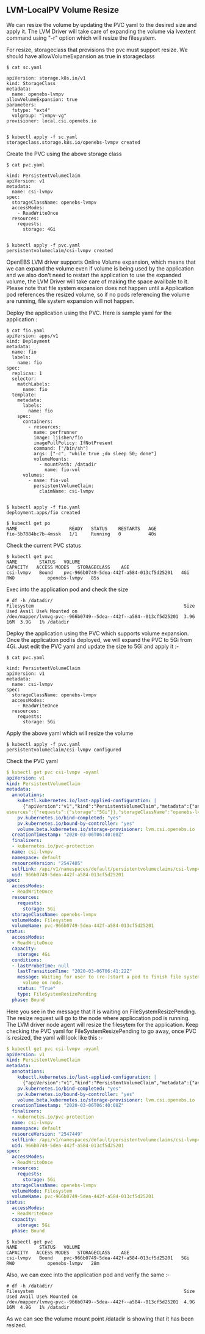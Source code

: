 ## LVM-LocalPV Volume Resize

We can resize the volume by updating the PVC yaml to the desired size and apply it. The LVM Driver will take care of expanding the volume via lvextent command using "-r" option which will resize the filesystem.

For resize, storageclass that provisions the pvc must support resize. We should have allowVolumeExpansion as true in storageclass

```
$ cat sc.yaml

apiVersion: storage.k8s.io/v1
kind: StorageClass
metadata:
  name: openebs-lvmpv
allowVolumeExpansion: true
parameters:
  fstype: "ext4"
  volgroup: "lvmpv-vg"
provisioner: local.csi.openebs.io


$ kubectl apply -f sc.yaml
storageclass.storage.k8s.io/openebs-lvmpv created
```

Create the PVC using the above storage class

```
$ cat pvc.yaml

kind: PersistentVolumeClaim
apiVersion: v1
metadata:
  name: csi-lvmpv
spec:
  storageClassName: openebs-lvmpv
  accessModes:
    - ReadWriteOnce
  resources:
    requests:
      storage: 4Gi


$ kubectl apply -f pvc.yaml
persistentvolumeclaim/csi-lvmpv created
```

OpenEBS LVM driver supports Online Volume expansion, which means that we can expand the volume even if volume is being used by the application and we also don't need to restart the application to use the expanded volume, the LVM Driver will take care of making the space availbale to it. Please note that file system expansion does not happen until a Application pod references the resized volume, so if no pods referencing the volume are running, file system expansion will not happen.

Deploy the application using the PVC. Here is sample yaml for the application :

```
$ cat fio.yaml
apiVersion: apps/v1
kind: Deployment
metadata:
  name: fio
  labels:
    name: fio
spec:
  replicas: 1
  selector:
    matchLabels:
      name: fio
  template:
    metadata:
      labels:
        name: fio
    spec:
      containers:
        - resources:
          name: perfrunner
          image: ljishen/fio
          imagePullPolicy: IfNotPresent
          command: ["/bin/sh"]
          args: ["-c", "while true ;do sleep 50; done"]
          volumeMounts:
            - mountPath: /datadir
              name: fio-vol
      volumes:
        - name: fio-vol
          persistentVolumeClaim:
            claimName: csi-lvmpv


$ kubectl apply -f fio.yaml
deployment.apps/fio created

$ kubectl get po
NAME                   READY   STATUS    RESTARTS   AGE
fio-5b7884bc7b-4mssk   1/1     Running   0          40s

```

Check the current PVC status

```
$ kubectl get pvc
NAME        STATUS   VOLUME                                     CAPACITY   ACCESS MODES   STORAGECLASS    AGE
csi-lvmpv   Bound    pvc-966b0749-5dea-442f-a584-013cf5d25201   4Gi        RWO            openebs-lvmpv   85s

```
Exec into the application pod and check the size

```
# df -h /datadir/
Filesystem                                                       Size  Used Avail Use% Mounted on
/dev/mapper/lvmvg-pvc--966b0749--5dea--442f--a584--013cf5d25201  3.9G   16M  3.9G   1% /datadir
```

Deploy the application using the PVC which supports volume expansion. Once the application pod is deployed, we will expand the PVC to 5Gi from 4Gi. Just edit the PVC yaml and update the size to 5Gi and apply it :-

```
$ cat pvc.yaml

kind: PersistentVolumeClaim
apiVersion: v1
metadata:
  name: csi-lvmpv
spec:
  storageClassName: openebs-lvmpv
  accessModes:
    - ReadWriteOnce
  resources:
    requests:
      storage: 5Gi
```

Apply the above yaml which will resize the volume

```
$ kubectl apply -f pvc.yaml
persistentvolumeclaim/csi-lvmpv configured

```

Check the PVC yaml

```yaml
$ kubectl get pvc csi-lvmpv -oyaml
apiVersion: v1
kind: PersistentVolumeClaim
metadata:
  annotations:
    kubectl.kubernetes.io/last-applied-configuration: |
      {"apiVersion":"v1","kind":"PersistentVolumeClaim","metadata":{"annotations":{},"name":"csi-lvmpv","namespace":"default"},"spec":{"accessModes":["ReadWriteOnce"],"r
esources":{"requests":{"storage":"5Gi"}},"storageClassName":"openebs-lvmpv"}}
    pv.kubernetes.io/bind-completed: "yes"
    pv.kubernetes.io/bound-by-controller: "yes"
    volume.beta.kubernetes.io/storage-provisioner: lvm.csi.openebs.io
  creationTimestamp: "2020-03-06T06:40:08Z"
  finalizers:
  - kubernetes.io/pvc-protection
  name: csi-lvmpv
  namespace: default
  resourceVersion: "2547405"
  selfLink: /api/v1/namespaces/default/persistentvolumeclaims/csi-lvmpv
  uid: 966b0749-5dea-442f-a584-013cf5d25201
spec:
  accessModes:
  - ReadWriteOnce
  resources:
    requests:
      storage: 5Gi
  storageClassName: openebs-lvmpv
  volumeMode: Filesystem
  volumeName: pvc-966b0749-5dea-442f-a584-013cf5d25201
status:
  accessModes:
  - ReadWriteOnce
  capacity:
    storage: 4Gi
  conditions:
  - lastProbeTime: null
    lastTransitionTime: "2020-03-06T06:41:22Z"
    message: Waiting for user to (re-)start a pod to finish file system resize of
      volume on node.
    status: "True"
    type: FileSystemResizePending
  phase: Bound

```

Here you see in the message that it is waiting on FileSystemResizePending. The resize request will go to the node where appliccation pod is running. The LVM driver node agent will resize the filesytem for the application. Keep checking the PVC yaml for FileSystemResizePending to go away, once PVC is resized, the yaml will look like this :-

```yaml
$ kubectl get pvc csi-lvmpv -oyaml
apiVersion: v1
kind: PersistentVolumeClaim
metadata:
  annotations:
    kubectl.kubernetes.io/last-applied-configuration: |
      {"apiVersion":"v1","kind":"PersistentVolumeClaim","metadata":{"annotations":{},"name":"csi-lvmpv","namespace":"default"},"spec":{"accessModes":["ReadWriteOnce"],"resources":{"requests":{"storage":"5Gi"}},"storageClassName":"openebs-lvmpv"}}
    pv.kubernetes.io/bind-completed: "yes"
    pv.kubernetes.io/bound-by-controller: "yes"
    volume.beta.kubernetes.io/storage-provisioner: lvm.csi.openebs.io
  creationTimestamp: "2020-03-06T06:40:08Z"
  finalizers:
  - kubernetes.io/pvc-protection
  name: csi-lvmpv
  namespace: default
  resourceVersion: "2547449"
  selfLink: /api/v1/namespaces/default/persistentvolumeclaims/csi-lvmpv
  uid: 966b0749-5dea-442f-a584-013cf5d25201
spec:
  accessModes:
  - ReadWriteOnce
  resources:
    requests:
      storage: 5Gi
  storageClassName: openebs-lvmpv
  volumeMode: Filesystem
  volumeName: pvc-966b0749-5dea-442f-a584-013cf5d25201
status:
  accessModes:
  - ReadWriteOnce
  capacity:
    storage: 5Gi
  phase: Bound
```

```
$ kubectl get pvc
NAME        STATUS   VOLUME                                     CAPACITY   ACCESS MODES   STORAGECLASS    AGE
csi-lvmpv   Bound    pvc-966b0749-5dea-442f-a584-013cf5d25201   5Gi        RWO            openebs-lvmpv   28m
```

Also, we can exec into the application pod and verify the same :-

```
# df -h /datadir/
Filesystem                                                       Size  Used Avail Use% Mounted on
/dev/mapper/lvmvg-pvc--966b0749--5dea--442f--a584--013cf5d25201  4.9G   16M  4.9G   1% /datadir

```
As we can see the volume mount point /datadir is showing that it has been resized.
